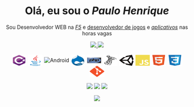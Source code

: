 <div>
  <h1 align="center">Olá, eu sou o <i>Paulo Henrique</i></a></h1>
  <p align="center">Sou Desenvolvedor WEB na <a href="https://www.ef5.com.br/"><i>F5</i></a> e <a href="https://paulohdsousa.itch.io/">desenvolvedor de jogos</a> e <a href="https://play.google.com/store/apps/developer?id=PauloHDSousa"><i>aplicativos</i></a> nas horas vagas</p>
</div>

<div align="center">
  <a href="https://github.com/PauloHDSousa">
    <img height="150em" src="https://github-readme-stats.vercel.app/api?username=PauloHDSousa&count_private=true&include_all_commits=true&show_icons=true&theme=Tokyonight&hide_border=false&show_owner=true"/>
    <img height="150em" src="https://github-readme-stats.vercel.app/api/top-langs/?username=PauloHDSousa&Tokyonight=dracula&hide_border=false&&layout=compact"/>
  </a>
</div>

<div align="center" valign="top"><br>
  
  <img align="center" alt="CSharp" height="30" width="40" src="https://raw.githubusercontent.com/devicons/devicon/master/icons/csharp/csharp-original.svg">
  <img align="center" alt="Java" height="30" width="40" src="https://raw.githubusercontent.com/devicons/devicon/master/icons/java/java-original.svg">
  <img align="center" alt="Android" height="30" width="40" src="https://cdn.jsdelivr.net/gh/devicons/devicon/icons/android/android-original.svg">  
  <img align="center" alt="Drupal" height="30" width="40" src="https://raw.githubusercontent.com/devicons/devicon/master/icons/drupal/drupal-original.svg">
  <img align="center" alt="PHP" height="30" width="40" src="https://raw.githubusercontent.com/devicons/devicon/master/icons/php/php-original.svg">
  <img align="center" alt="microsoftsqlserver" height="30" width="40" src="https://raw.githubusercontent.com/devicons/devicon/master/icons/microsoftsqlserver/microsoftsqlserver-plain.svg">
  <img align="center" alt="Unity" height="30" width="40" src="https://raw.githubusercontent.com/devicons/devicon/master/icons/unity/unity-original.svg">
  <img align="center" alt="Js" height="30" width="40" src="https://raw.githubusercontent.com/devicons/devicon/master/icons/javascript/javascript-plain.svg">
  <img align="center" alt="HTML" height="30" width="40" src="https://raw.githubusercontent.com/devicons/devicon/master/icons/html5/html5-original.svg">
  <img align="center" alt="CSS" height="30" width="40" src="https://raw.githubusercontent.com/devicons/devicon/master/icons/css3/css3-original.svg">
  
  <img align="center" alt="git" height="30" width="40" src="https://raw.githubusercontent.com/devicons/devicon/master/icons/git/git-original.svg">
</div><br>

<div align="center">
  <a href="https://paulohdsousa.itch.io/" target="_blank"><img src="https://img.shields.io/badge/Itch.io-FA5C5C?style=for-the-badge&logo=itch.io&logoColor=white"></a>
  <a href="https://play.google.com/store/apps/developer?id=PauloHDSousa" target="_blank"><img src="https://img.shields.io/badge/Google_Play-414141?style=for-the-badge&logo=google-play&logoColor=white"></a>
  <a href="mailto:paulo.ti.sousa@gmail.com"><img src="https://img.shields.io/badge/-Gmail-%23333?style=for-the-badge&logo=gmail&logoColor=white"></a>
  
  <a href="https://pt.stackoverflow.com/users/2666/paulohdsousa"><img src="https://img.shields.io/badge/Stack_Overflow-FE7A16?style=for-the-badge&logo=stack-overflow&logoColor=white"></a>
  
  
</div>
